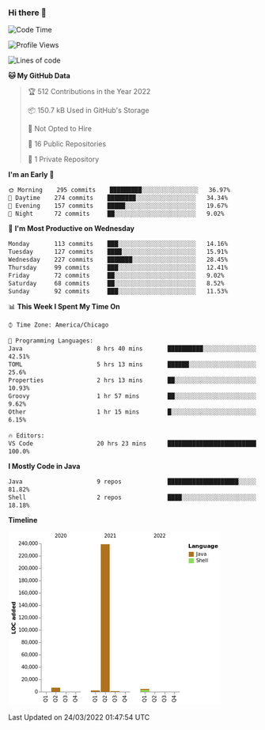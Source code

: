 ### Hi there 👋


<!--START_SECTION:waka-->
![Code Time](http://img.shields.io/badge/Code%20Time-2%2C176%20hrs%2013%20mins-blue)

![Profile Views](http://img.shields.io/badge/Profile%20Views-10-blue)

![Lines of code](https://img.shields.io/badge/From%20Hello%20World%20I%27ve%20Written-253%20Thousand%20lines%20of%20code-blue)

**🐱 My GitHub Data** 

> 🏆 512 Contributions in the Year 2022
 > 
> 📦 150.7 kB Used in GitHub's Storage 
 > 
> 🚫 Not Opted to Hire
 > 
> 📜 16 Public Repositories 
 > 
> 🔑 1 Private Repository 
 > 
**I'm an Early 🐤** 

```text
🌞 Morning    295 commits    █████████░░░░░░░░░░░░░░░░   36.97% 
🌆 Daytime    274 commits    ████████░░░░░░░░░░░░░░░░░   34.34% 
🌃 Evening    157 commits    █████░░░░░░░░░░░░░░░░░░░░   19.67% 
🌙 Night      72 commits     ██░░░░░░░░░░░░░░░░░░░░░░░   9.02%

```
📅 **I'm Most Productive on Wednesday** 

```text
Monday       113 commits    ███░░░░░░░░░░░░░░░░░░░░░░   14.16% 
Tuesday      127 commits    ████░░░░░░░░░░░░░░░░░░░░░   15.91% 
Wednesday    227 commits    ███████░░░░░░░░░░░░░░░░░░   28.45% 
Thursday     99 commits     ███░░░░░░░░░░░░░░░░░░░░░░   12.41% 
Friday       72 commits     ██░░░░░░░░░░░░░░░░░░░░░░░   9.02% 
Saturday     68 commits     ██░░░░░░░░░░░░░░░░░░░░░░░   8.52% 
Sunday       92 commits     ███░░░░░░░░░░░░░░░░░░░░░░   11.53%

```


📊 **This Week I Spent My Time On** 

```text
⌚︎ Time Zone: America/Chicago

💬 Programming Languages: 
Java                     8 hrs 40 mins       ██████████░░░░░░░░░░░░░░░   42.51% 
TOML                     5 hrs 13 mins       ██████░░░░░░░░░░░░░░░░░░░   25.6% 
Properties               2 hrs 13 mins       ██░░░░░░░░░░░░░░░░░░░░░░░   10.93% 
Groovy                   1 hr 57 mins        ██░░░░░░░░░░░░░░░░░░░░░░░   9.62% 
Other                    1 hr 15 mins        █░░░░░░░░░░░░░░░░░░░░░░░░   6.15%

🔥 Editors: 
VS Code                  20 hrs 23 mins      █████████████████████████   100.0%

```

**I Mostly Code in Java** 

```text
Java                     9 repos             ████████████████████░░░░░   81.82% 
Shell                    2 repos             ████░░░░░░░░░░░░░░░░░░░░░   18.18%

```


**Timeline**

![Chart not found](https://raw.githubusercontent.com/powercasgamer/powercasgamer/master/charts/bar_graph.png) 


 Last Updated on 24/03/2022 01:47:54 UTC
<!--END_SECTION:waka-->

